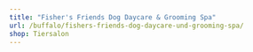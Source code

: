 ```yaml
---
title: "Fisher's Friends Dog Daycare & Grooming Spa"
url: /buffalo/fishers-friends-dog-daycare-und-grooming-spa/
shop: Tiersalon
---
```

